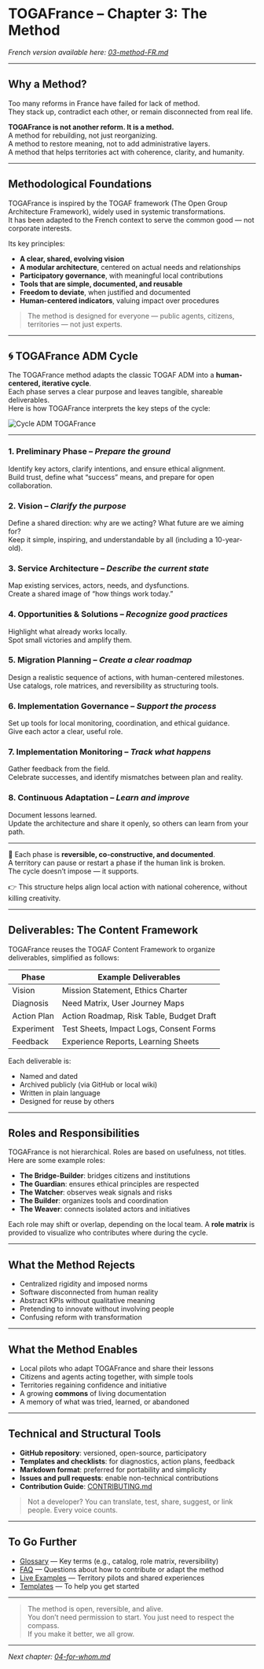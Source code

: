 # TOGAFrance – Chapter 3: The Method

_French version available here: [03-method-FR.md](./03-method-FR.md)_

---

## Why a Method?

Too many reforms in France have failed for lack of method.  
They stack up, contradict each other, or remain disconnected from real life.

**TOGAFrance is not another reform. It is a method.**  
A method for rebuilding, not just reorganizing.  
A method to restore meaning, not to add administrative layers.  
A method that helps territories act with coherence, clarity, and humanity.

---

## Methodological Foundations

TOGAFrance is inspired by the TOGAF framework (The Open Group Architecture Framework), widely used in systemic transformations.  
It has been adapted to the French context to serve the common good — not corporate interests.

Its key principles:

- **A clear, shared, evolving vision**
- **A modular architecture**, centered on actual needs and relationships
- **Participatory governance**, with meaningful local contributions
- **Tools that are simple, documented, and reusable**
- **Freedom to deviate**, when justified and documented
- **Human-centered indicators**, valuing impact over procedures

> The method is designed for everyone — public agents, citizens, territories — not just experts.

---

## 🌀 TOGAFrance ADM Cycle

The TOGAFrance method adapts the classic TOGAF ADM into a **human-centered, iterative cycle**.  
Each phase serves a clear purpose and leaves tangible, shareable deliverables.  
Here is how TOGAFrance interprets the key steps of the cycle:

![Cycle ADM TOGAFrance](../medias/images/ADM_TOGAFrance.png)

---

### 1. Preliminary Phase – *Prepare the ground*  
Identify key actors, clarify intentions, and ensure ethical alignment.  
Build trust, define what “success” means, and prepare for open collaboration.

### 2. Vision – *Clarify the purpose*  
Define a shared direction: why are we acting? What future are we aiming for?  
Keep it simple, inspiring, and understandable by all (including a 10-year-old).

### 3. Service Architecture – *Describe the current state*  
Map existing services, actors, needs, and dysfunctions.  
Create a shared image of “how things work today.”

### 4. Opportunities & Solutions – *Recognize good practices*  
Highlight what already works locally.  
Spot small victories and amplify them.

### 5. Migration Planning – *Create a clear roadmap*  
Design a realistic sequence of actions, with human-centered milestones.  
Use catalogs, role matrices, and reversibility as structuring tools.

### 6. Implementation Governance – *Support the process*  
Set up tools for local monitoring, coordination, and ethical guidance.  
Give each actor a clear, useful role.

### 7. Implementation Monitoring – *Track what happens*  
Gather feedback from the field.  
Celebrate successes, and identify mismatches between plan and reality.

### 8. Continuous Adaptation – *Learn and improve*  
Document lessons learned.  
Update the architecture and share it openly, so others can learn from your path.

---

📝 Each phase is **reversible, co-constructive, and documented**.  
A territory can pause or restart a phase if the human link is broken.  
The cycle doesn’t impose — it supports.  

👉 This structure helps align local action with national coherence, without killing creativity.

---

## Deliverables: The Content Framework

TOGAFrance reuses the TOGAF Content Framework to organize deliverables, simplified as follows:

| Phase         | Example Deliverables                          |
|---------------|-----------------------------------------------|
| Vision        | Mission Statement, Ethics Charter             |
| Diagnosis     | Need Matrix, User Journey Maps                |
| Action Plan   | Action Roadmap, Risk Table, Budget Draft      |
| Experiment    | Test Sheets, Impact Logs, Consent Forms       |
| Feedback      | Experience Reports, Learning Sheets           |

Each deliverable is:

- Named and dated
- Archived publicly (via GitHub or local wiki)
- Written in plain language
- Designed for reuse by others

---

## Roles and Responsibilities

TOGAFrance is not hierarchical. Roles are based on usefulness, not titles.  
Here are some example roles:

- **The Bridge-Builder**: bridges citizens and institutions  
- **The Guardian**: ensures ethical principles are respected  
- **The Watcher**: observes weak signals and risks  
- **The Builder**: organizes tools and coordination  
- **The Weaver**: connects isolated actors and initiatives  

Each role may shift or overlap, depending on the local team. A **role matrix** is provided to visualize who contributes where during the cycle.

---

## What the Method Rejects

- Centralized rigidity and imposed norms  
- Software disconnected from human reality  
- Abstract KPIs without qualitative meaning  
- Pretending to innovate without involving people  
- Confusing reform with transformation

---

## What the Method Enables

- Local pilots who adapt TOGAFrance and share their lessons  
- Citizens and agents acting together, with simple tools  
- Territories regaining confidence and initiative  
- A growing **commons** of living documentation  
- A memory of what was tried, learned, or abandoned

---

## Technical and Structural Tools

- **GitHub repository**: versioned, open-source, participatory  
- **Templates and checklists**: for diagnostics, action plans, feedback  
- **Markdown format**: preferred for portability and simplicity  
- **Issues and pull requests**: enable non-technical contributions  
- **Contribution Guide**: [CONTRIBUTING.md](../CONTRIBUTING.md)

> Not a developer? You can translate, test, share, suggest, or link people. Every voice counts.

---

## To Go Further

- [Glossary](./08-glossary.md) — Key terms (e.g., catalog, role matrix, reversibility)
- [FAQ](./09-faq.md) — Questions about how to contribute or adapt the method
- [Live Examples](../pilots-territories/) — Territory pilots and shared experiences
- [Templates](../tools/templates/) — To help you get started

---

> The method is open, reversible, and alive.  
> You don’t need permission to start. You just need to respect the compass.  
> If you make it better, we all grow.

---

*Next chapter: [04-for-whom.md](./04-for-whom.md)*
